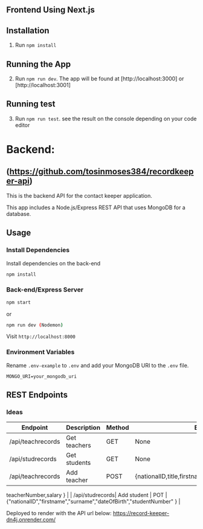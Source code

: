 ## Frontend Using Next.js

## Installation

1. Run `npm install`

## Running the App

2. Run `npm run dev`. The app will be found at [http://localhost:3000] or [http://localhost:3001]

## Running test

3. Run `npm run test`. see the result on the console depending on your code editor

# Backend:
## (https://github.com/tosinmoses384/recordkeeper-api)

This is the backend API for the contact keeper application.

This app includes a Node.js/Express REST API that uses MongoDB for a database.

## Usage

### Install Dependencies

Install dependencies on the back-end

```bash
npm install

```

### Back-end/Express Server

```bash
npm start
```

or

```bash
npm run dev (Nodemon)
```

Visit `http://localhost:8000`

### Environment Variables

Rename `.env-example` to `.env` and add your MongoDB URI to the `.env` file.

```
MONGO_URI=your_mongodb_uri
```

## REST Endpoints

### Ideas

| Endpoint          | Description  | Method | Body                                             |
| ----------------- | ------------ | ------ | ------------------------------------------------ |
| /api/teachrecords | Get teachers | GET    | None                                             |
| /api/studrecords  | Get students | GET    | None                                             |
| /api/teachrecords | Add teacher  | POST   | {nationalID,title,firstname,surname,dateOfBirth, |

teacherNumber,salary
} |
| /api/studrecords| Add student | POT | {"nationalID","firstname","surname","dateOfBirth","studentNumber"
} |

Deployed to render with the API url below:
https://record-keeper-dn4j.onrender.com/
